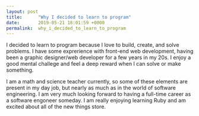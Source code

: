 ```yaml
---
layout: post
title:      "Why I decided to learn to program"
date:       2019-05-21 18:01:59 +0000
permalink:  why_i_decided_to_learn_to_program
---
```


I decided to learn to program because I love to build, create, and solve problems. I have some exprerience with front-end web development, having been a graphic designer/web developer for a few years in my 20s. I enjoy a good mental challege and feel a deep reward when I can solve or make something.

I am a math and science teacher currently, so some of these elements are present in my day job, but nearly as much as in the world of software engineering. I am very much looking forward to having a full-time career as a software engoneer someday. I am really enjoying learning Ruby and am excited about all of the new things store.
